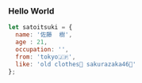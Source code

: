 ### Hello World

```js
let satoitsuki = {
  name: '佐藤  樹',
  age : 21, 
  occupation: '',
  from: 'tokyo🇯🇵',
  like: 'old clothes👲 sakurazaka46💃'
};
```
